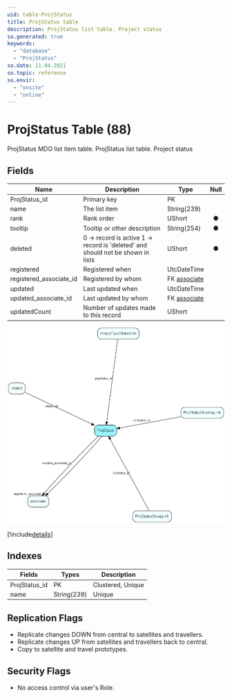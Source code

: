```yaml
---
uid: table-ProjStatus
title: ProjStatus table
description: ProjStatus list table. Project status
so.generated: true
keywords:
  - "database"
  - "ProjStatus"
so.date: 11.04.2021
so.topic: reference
so.envir:
  - "onsite"
  - "online"
---
```


# ProjStatus Table (88)

ProjStatus MDO list item table.
ProjStatus list table. Project status

## Fields

| Name | Description | Type | Null |
|------|-------------|------|:----:|
|ProjStatus\_id|Primary key|PK| |
|name|The list item|String(239)| |
|rank|Rank order|UShort|&#x25CF;|
|tooltip|Tooltip or other description|String(254)|&#x25CF;|
|deleted|0 -&gt; record is active 1 -&gt; record is &apos;deleted&apos; and should not be shown in lists|UShort|&#x25CF;|
|registered|Registered when|UtcDateTime| |
|registered\_associate\_id|Registered by whom|FK [associate](associate.md)| |
|updated|Last updated when|UtcDateTime| |
|updated\_associate\_id|Last updated by whom|FK [associate](associate.md)| |
|updatedCount|Number of updates made to this record|UShort| |


![ProjStatus table relationship diagram](./media/ProjStatus.png)

[!include[details](./includes/projstatus.md)]

## Indexes

| Fields | Types | Description |
|--------|-------|-------------|
|ProjStatus\_id |PK |Clustered, Unique |
|name |String(239) |Unique |

## Replication Flags

* Replicate changes DOWN from central to satellites and travellers.
* Replicate changes UP from satellites and travellers back to central.
* Copy to satellite and travel prototypes.

## Security Flags

* No access control via user's Role.

